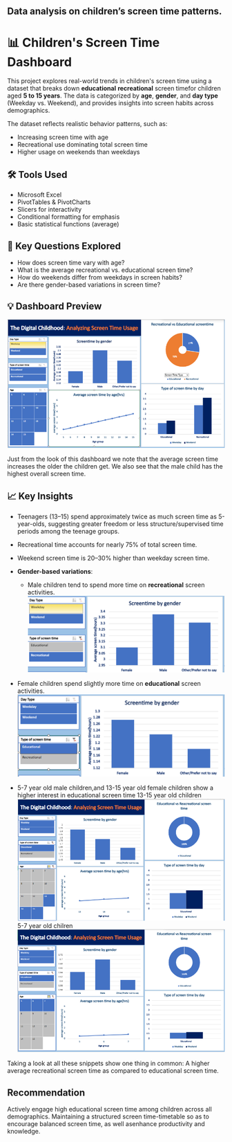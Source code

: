 ## Data analysis on children’s screen time patterns.
# 📊 Children's Screen Time Dashboard

This project explores real-world trends in children's screen time using a dataset that breaks down 
**educational** **recreational** screen timefor children aged **5 to 15 years**.
The data is categorized by **age**, **gender**, and **day type** (Weekday vs. Weekend), and provides insights into 
screen habits across demographics.

The dataset reflects realistic behavior patterns, such as:
- Increasing screen time with age
- Recreational use dominating total screen time
- Higher usage on weekends than weekdays

## 🛠 Tools Used
- Microsoft Excel  
- PivotTables & PivotCharts  
- Slicers for interactivity  
- Conditional formatting for emphasis  
- Basic statistical functions (average)

## 📌 Key Questions Explored
- How does screen time vary with age?
- What is the average recreational vs. educational screen time?
- How do weekends differ from weekdays in screen habits?
- Are there gender-based variations in screen time?

## 💡 Dashboard Preview
![Dashboard overview](Images/Dashboard%20overview.PNG)

Just from the look of this dashboard we note that the average screen time increases the older the children get.
We also see that the male child has the highest overall screen time.

## 📈 Key Insights
- Teenagers (13–15) spend approximately twice as much screen time as 5-year-olds, suggesting greater freedom or
  less structure/supervised time periods among the teenage groups.
- Recreational time accounts for nearly 75% of total screen time.
- Weekend screen time is 20–30% higher than weekday screen time.
- **Gender-based variations**:
  - Male children tend to spend more time on **recreational** screen activities.
![Recreational screen time](Images/Recreational%20screentime%20by%20gender.PNG)

 - Female children spend slightly more time on **educational** screen activities.
![Educational screen time](Images/Educational%20screentime%20by%20gender.PNG)
  - 5-7 year old male children,and 13-15 year old female children show a higher interest in educational screen time
    13-15 year old children
![13-15 yer old children analysis](Images/13-15y-o%20analysis.PNG)
5-7 year old chilren
 ![5-7 year old children analysis](Images/5-7%20y-o%20analysis.PNG)

Taking a look at all these snippets show one thing in common: A higher average recreational screen time as 
compared to educational screen time.
## Recommendation
Actively engage high educational screen time among children across all demographics. Maintaining a structured screen time-timetable 
so as to encourage balanced screen time, as well asenhance productivity and knowledge.
